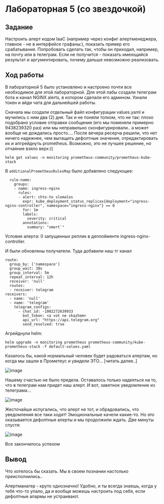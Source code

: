 # Лабораторная 5 (со звездочкой)

## Задание
Настроить алерт кодом IaaC (например через конфиг алертменеджера, главное - не в интерфейсе графаны:), показать пример его срабатывания. Попробовать сделать так, чтобы он приходил, например, на почту или в телеграм. Если не получится - показать имеющийся результат и аргументировать, почему дальше невозможно реализовать.

## Ход работы

В лабораторной 5 было установлено и настроено почти все необходимое для этой лабораторной.
Для этой лабы создали телеграм бота и канал NGINX alerts, в котором сделали его админом. Узнали токен и айди чата для дальнейшей работы.

Сначала мы создали отдельный файл конфигурации values.yaml и мучились с ним два (2) дня. Так и не поняли толком, что не так: плохо подобрано условие отправки сообщения (его мы поменяли примерно 9438239320 раз) или мы неправильно сконфигурировали.. а может вообще не дождались просто....
После вечера ресерча решили, что нет ничего надежнее, чем вытащить дефолтные значения, отредактировать их и апгрейднуть prometheus. Возможно, это не лучшее решение, но отчаяние взяло верх:((

```
helm get values -n monitoring prometheus-community/prometheus-kube-stack
```

В ```additionalPrometheusRulesMap``` было добавлено следующее:

```
  rule-name:
    groups:
    - name: ingress-nginx
      rules:
      - alert: chto-to slomalos
        expr: kube_deployment_status_replicas{deployment="ingress-nginx-controller", namespace="ingress-nginx"} == 0
        for: 1m
        labels:
          severity: critical
        annotations:
          summary: "smert`"

```

Условие алерта: 0 запущенных реплик в деплойменте ingress-nginx-controller.

И были обновлены получатели. Туда добавили наш тг канал

```
route:
  group_by: ['namespace']
  group_wait: 30s
  group_interval: 5m
  repeat_interval: 12h
  receiver: 'null'
  routes:
  - receiver: telegram
receivers:
  - name: 'null'
  - name: 'telegram'
    telegram_configs:
      - chat_id: -1002272639933
        bot_token: <a vot ne skazhem>
        api_url: "https://api.telegram.org"
        send_resolved: true

```

Агрейднули helm:

```
helm upgrade -n monitoring prometheus prometheus-community/kube-prometheus-stack -f default-values.yaml
```

Казалось бы, какой нормальный человек будет радоваться алертам, но когда мы зашли в Прометеус и увидели ЭТО... [читать далее..]

![image](https://github.com/user-attachments/assets/1c80b3b1-4ba0-4f74-9de7-11a979c32717)

Нашему счастью не было предела. Оставалось только надеяться на то, что в телеграм нам придет наш алерт. И вот, заветное уведомление из телеграма...

![image](https://github.com/user-attachments/assets/6dd97464-c246-4f0a-a44f-d423b3cb8146)

Жесточайше испугались, что алерт не тот, и обрадовались, что уведомления все таки ходят! Эмоциональные качели какие-то. Но это оказывается дефолтные алерты и мы продолжили ждать.
Две минуты спустя:

![image](https://github.com/user-attachments/assets/214aba55-8291-41ea-a7de-dcf30fa88392)

Все закончилось успехом

## Вывод

Что хотелось бы сказать. Мы в своем познании настолько преисполнились.. 

Алертманагер - круто однозначно! Удобно, и ты всегда знаешь, когда у тебя что-то упало, да и вообще можешь настроить под себя, если дефолтные алармы не устраивают. 
